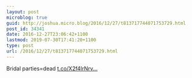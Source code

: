 ```yaml
---
layout: post
microblog: true
guid: http://joshua.micro.blog/2016/12/27/t813717744071753729.html
post_id: 34341
date: 2016-12-27T23:06:42+1100
lastmod: 2019-07-30T17:41:20+1100
type: post
url: /2016/12/27/t813717744071753729.html
---
```

Bridal parties=dead [t.co/X2f4IrNrv...](https://t.co/X2f4IrNrv8)
